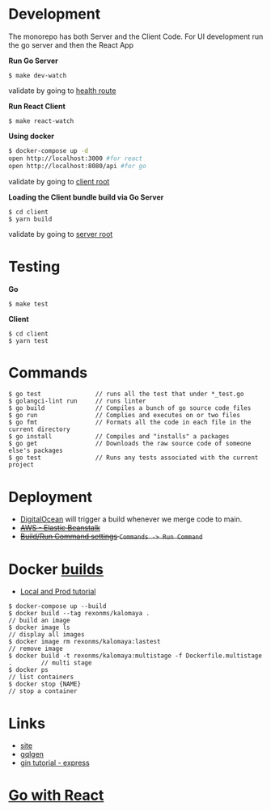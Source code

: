 # Development

The monorepo has both Server and the Client Code. For UI development run the go server and then the React App

**Run Go Server**

```
$ make dev-watch
```

validate by going to [health route](http://localhost:8080/health)

**Run React Client**

```
$ make react-watch
```

**Using docker**

```bash
$ docker-compose up -d
open http://localhost:3000 #for react
open http://localhost:8080/api #for go
```

validate by going to [client root](http://localhost:3000)

**Loading the Client bundle build via Go Server**

```
$ cd client
$ yarn build
```

validate by going to [server root](http://localhost:8080)

# Testing

**Go**

```
$ make test
```

**Client**

```
$ cd client
$ yarn test

```

# Commands

```
$ go test               // runs all the test that under *_test.go
$ golangci-lint run     // runs linter
$ go build              // Compiles a bunch of go source code files
$ go run                // Complies and executes on or two files
$ go fmt                // Formats all the code in each file in the current directory
$ go install            // Compiles and "installs" a packages
$ go get                // Downloads the raw source code of someone else's packages
$ go test               // Runs any tests associated with the current project
```

# Deployment

- [DigitalOcean](https://cloud.digitalocean.com/apps/a84ca4a3-00f1-4d72-b564-ce2ebf32c56b/overview?i=6e90ac) will trigger a build whenever we merge code to main.
- ~~[AWS - Elastic Beanstalk](https://us-east-1.console.aws.amazon.com/elasticbeanstalk/home?region=us-east-1#/gettingStarted)~~
- ~~[Build/Run Command settings](https://cloud.digitalocean.com/apps/a84ca4a3-00f1-4d72-b564-ce2ebf32c56b/settings/kalomaya?i=6e90ac) `Commands -> Run Command`~~

# Docker [builds](https://docs.docker.com/language/golang/build-images/)

- [Local and Prod tutorial](https://semaphoreci.com/community/tutorials/how-to-deploy-a-go-web-application-with-docker)

```
$ docker-compose up --build
$ docker build --tag rexonms/kalomaya .                                         // build an image
$ docker image ls                                                               // display all images
$ docker image rm rexonms/kalomaya:lastest                                      // remove image
$ docker build -t rexonms/kalomaya:multistage -f Dockerfile.multistage .        // multi stage
$ docker ps                                                                     // list containers
$ docker stop {NAME}                                                            // stop a container
```

# Links

- [site](https://kalomaya-go-9vrl2.ondigitalocean.app/)
- [gqlgen](https://gqlgen.com/getting-started/)
- [gin tutorial - express](https://www.youtube.com/watch?v=LOn1GUsjOF4&ab_channel=DavidAlsh)

# [Go with React](https://medium.com/@synapticsynergy/serving-a-react-app-with-golang-using-gin-c6402ee64a4b)
